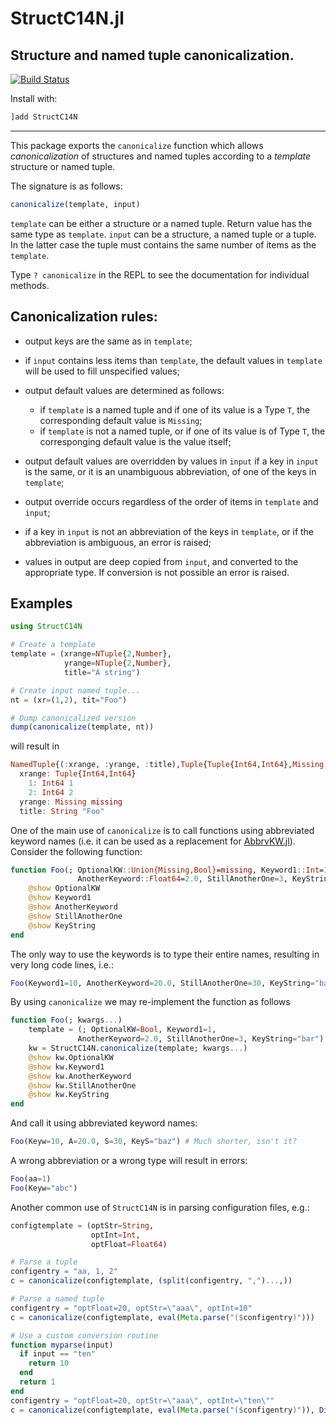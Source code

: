 # StructC14N.jl

## Structure and named tuple canonicalization.

[![Build Status](https://travis-ci.org/gcalderone/StructC14N.jl.svg?branch=master)](https://travis-ci.org/gcalderone/StructC14N.jl)

Install with:
```julia
]add StructC14N
```

________


This package exports the `canonicalize` function which allows *canonicalization* of structures and named tuples according to a *template* structure or named tuple.

The signature is as follows:
```julia
canonicalize(template, input)
```
`template` can be either a structure or a named tuple.  Return value has the same type as `template`.  `input` can be a structure, a named tuple or a tuple.  In the latter case the tuple must contains the same number of items as the `template`.

Type `? canonicalize` in the REPL to see the documentation for individual methods.

## Canonicalization rules:
- output keys are the same as in `template`;

- if `input` contains less items than `template`, the default values in `template` will be used to fill unspecified values;

- output default values are determined as follows:
  - if `template` is a named tuple and if one of its value is a Type `T`, the corresponding default value is `Missing`;
  - if `template` is not a named tuple, or if one of its value is of Type `T`, the corresponging default value is the value itself;

- output default values are overridden by values in `input` if a key in `input` is the same, or it is an unambiguous abbreviation, of one of the keys in `template`;

- output override occurs regardless of the order of items in `template` and `input`;

- if a key in `input` is not an abbreviation of the keys in `template`,  or if the abbreviation is ambiguous, an error is raised;

- values in output are deep copied from `input`, and converted to the appropriate type.  If conversion is not possible an error is raised.


## Examples

```julia
using StructC14N

# Create a template
template = (xrange=NTuple{2,Number},
            yrange=NTuple{2,Number},
            title="A string")

# Create input named tuple...
nt = (xr=(1,2), tit="Foo")

# Dump canonicalized version
dump(canonicalize(template, nt))
```

will result in
```julia
NamedTuple{(:xrange, :yrange, :title),Tuple{Tuple{Int64,Int64},Missing,String}}
  xrange: Tuple{Int64,Int64}
    1: Int64 1
    2: Int64 2
  yrange: Missing missing
  title: String "Foo"
```

One of the main use of `canonicalize` is to call functions using abbreviated keyword names (i.e. it can be used as a replacement for [AbbrvKW.jl](https://github.com/gcalderone/AbbrvKW.jl)).  Consider the following function:
``` julia
function Foo(; OptionalKW::Union{Missing,Bool}=missing, Keyword1::Int=1,
               AnotherKeyword::Float64=2.0, StillAnotherOne=3, KeyString::String="bar")
    @show OptionalKW
    @show Keyword1
    @show AnotherKeyword
    @show StillAnotherOne
    @show KeyString
end
```
The only way to use the keywords is to type their entire names,
resulting in very long code lines, i.e.:
``` julia
Foo(Keyword1=10, AnotherKeyword=20.0, StillAnotherOne=30, KeyString="baz")
```

By using `canonicalize` we may re-implement the function as follows
```julia
function Foo(; kwargs...)
    template = (; OptionalKW=Bool, Keyword1=1,
               AnotherKeyword=2.0, StillAnotherOne=3, KeyString="bar")
    kw = StructC14N.canonicalize(template; kwargs...)
    @show kw.OptionalKW
    @show kw.Keyword1
    @show kw.AnotherKeyword
    @show kw.StillAnotherOne
    @show kw.KeyString
end
```
And call it using abbreviated keyword names:
```julia
Foo(Keyw=10, A=20.0, S=30, KeyS="baz") # Much shorter, isn't it?
```

A wrong abbreviation or a wrong type will result in errors:
```julia
Foo(aa=1)
Foo(Keyw="abc")
```

Another common use of `StructC14N` is in parsing configuration files, e.g.:
```julia
configtemplate = (optStr=String,
                  optInt=Int,
                  optFloat=Float64)

# Parse a tuple
configentry = "aa, 1, 2"
c = canonicalize(configtemplate, (split(configentry, ",")...,))

# Parse a named tuple
configentry = "optFloat=20, optStr=\"aaa\", optInt=10"
c = canonicalize(configtemplate, eval(Meta.parse("($configentry)")))

# Use a custom conversion routine
function myparse(input)
  if input == "ten"
    return 10
  end
  return 1
end
configentry = "optFloat=20, optStr=\"aaa\", optInt=\"ten\""
c = canonicalize(configtemplate, eval(Meta.parse("($configentry)")), Dict(:optInt=>myparse))
```
